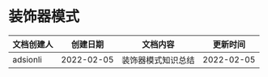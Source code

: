# 装饰器模式

| 文档创建人 | 创建日期   | 文档内容           | 更新时间   |
| ---------- | ---------- | ------------------ | ---------- |
| adsionli   | 2022-02-05 | 装饰器模式知识总结 | 2022-02-05 |




